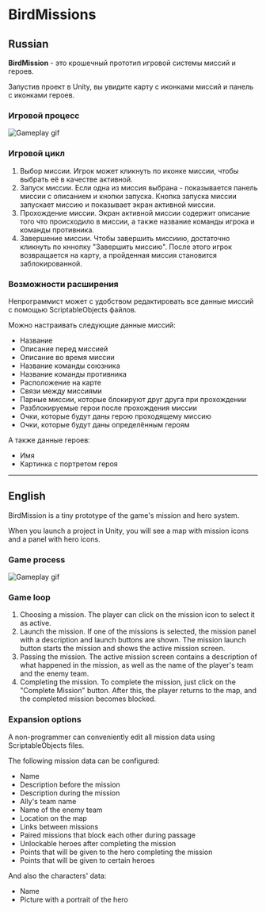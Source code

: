 # BirdMissions

## Russian
**BirdMission** - это крошечный прототип игровой системы миссий и героев.

Запустив проект в Unity, вы увидите карту с иконками миссий и панель с иконками героев.

### Игровой процесс
![Gameplay gif](https://github.com/Ninellie/BirdMissions/blob/master/Assets/GameplayGifs/BirdMission.gif)

### Игровой цикл
1. Выбор миссии. Игрок может кликнуть по иконке миссии, чтобы выбрать её в качестве активной.
2. Запуск миссии. Если одна из миссия выбрана - показывается панель миссии с описанием и кнопки запуска. Кнопка запуска миссии запускает миссию и показывает экран активной миссии.
3. Прохождение миссии. Экран активной миссии содержит описание того что происходило в миссии, а также название команды игрока и команды противника.
4. Завершение миссии. Чтобы завершить миссиию, достаточно кликнуть по кннопку "Завершить миссию". После этого игрок возвращается на карту, а пройденная миссия становится заблокированной.

### Возможности расширения
Непрограммист может с удобством редактировать все данные миссий с помощью ScriptableObjects файлов.

Можно настраивать следующие данные миссий:
- Название
- Описание перед миссией
- Описание во время миссии
- Название команды союзника
- Название команды противника
- Расположение на карте
- Связи между миссиями
- Парные миссии, которые блокируют друг друга при прохождении
- Разблокируемые герои после прохождения миссии
- Очки, которые будут даны герою проходящему миссию
- Очки, которые будут даны определённым героям

А также данные героев:
- Имя
- Картинка с портретом героя
___
## English
BirdMission is a tiny prototype of the game's mission and hero system.

When you launch a project in Unity, you will see a map with mission icons and a panel with hero icons.
### Game process
![Gameplay gif](https://github.com/Ninellie/BirdMissions/blob/master/Assets/GameplayGifs/BirdMission.gif)

### Game loop
1. Choosing a mission. The player can click on the mission icon to select it as active.
2. Launch the mission. If one of the missions is selected, the mission panel with a description and launch buttons are shown. The mission launch button starts the mission and shows the active mission screen.
3. Passing the mission. The active mission screen contains a description of what happened in the mission, as well as the name of the player's team and the enemy team.
4. Completing the mission. To complete the mission, just click on the "Complete Mission" button. After this, the player returns to the map, and the completed mission becomes blocked.

### Expansion options
A non-programmer can conveniently edit all mission data using ScriptableObjects files.

The following mission data can be configured:
- Name
- Description before the mission
- Description during the mission
- Ally's team name
- Name of the enemy team
- Location on the map
- Links between missions
- Paired missions that block each other during passage
- Unlockable heroes after completing the mission
- Points that will be given to the hero completing the mission
- Points that will be given to certain heroes

And also the characters' data:
- Name
- Picture with a portrait of the hero